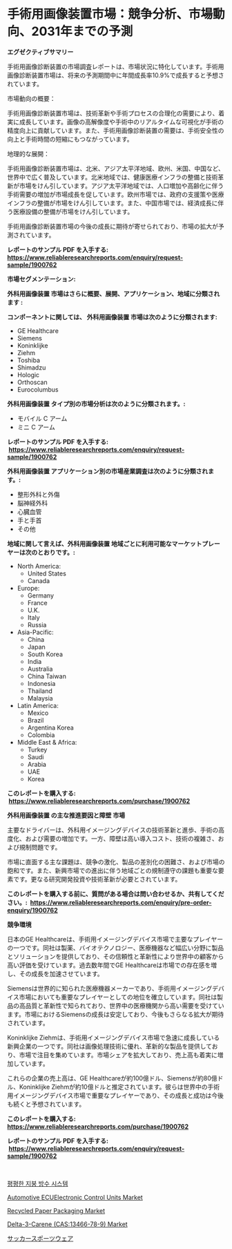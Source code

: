 <p><h1>手術用画像装置市場：競争分析、市場動向、2031年までの予測</h1></p><p><strong>エグゼクティブサマリー</strong></p>
<p><p>手術用画像診断装置の市場調査レポートは、市場状況に特化しています。手術用画像診断装置市場は、将来の予測期間中に年間成長率10.9%で成長すると予想されています。</p><p>市場動向の概要：</p><p>手術用画像診断装置市場は、技術革新や手術プロセスの合理化の需要により、着実に成長しています。画像の高解像度や手術中のリアルタイムな可視化が手術の精度向上に貢献しています。また、手術用画像診断装置の需要は、手術安全性の向上と手術時間の短縮にもつながっています。</p><p>地理的な展開：</p><p>手術用画像診断装置市場は、北米、アジア太平洋地域、欧州、米国、中国など、世界中で広く普及しています。北米地域では、健康医療インフラの整備と技術革新が市場をけん引しています。アジア太平洋地域では、人口増加や高齢化に伴う手術需要の増加が市場成長を促しています。欧州市場では、政府の支援策や医療インフラの整備が市場をけん引しています。また、中国市場では、経済成長に伴う医療設備の整備が市場をけん引しています。</p><p>手術用画像診断装置市場の今後の成長に期待が寄せられており、市場の拡大が予測されています。</p></p>
<p><strong>レポートのサンプル PDF を入手する: <a href="https://www.reliableresearchreports.com/enquiry/request-sample/1900762">https://www.reliableresearchreports.com/enquiry/request-sample/1900762</a></strong></p>
<p><strong>市場セグメンテーション:</strong></p>
<p><strong> 外科用画像装置 市場はさらに概要、展開、アプリケーション、地域に分類されます :</strong></p>
<p><strong>コンポーネントに関しては、 外科用画像装置 市場は次のように分類されます: &nbsp;</strong></p>
<p><ul><li>GE Healthcare</li><li>Siemens</li><li>Koninklijke</li><li>Ziehm</li><li>Toshiba</li><li>Shimadzu</li><li>Hologic</li><li>Orthoscan</li><li>Eurocolumbus</li></ul></p>
<p><strong> 外科用画像装置 タイプ別の市場分析は次のように分類されます。:</strong></p>
<p><ul><li>モバイル C アーム</li><li>ミニ C アーム</li></ul></p>
<p><strong>レポートのサンプル PDF を入手する: &nbsp;<a href="https://www.reliableresearchreports.com/enquiry/request-sample/1900762">https://www.reliableresearchreports.com/enquiry/request-sample/1900762</a></strong></p>
<p><strong> 外科用画像装置 アプリケーション別の市場産業調査は次のように分類されます。:</strong></p>
<p><ul><li>整形外科と外傷</li><li>脳神経外科</li><li>心臓血管</li><li>手と手首</li><li>その他</li></ul></p>
<p><strong>地域に関して言えば、外科用画像装置 地域ごとに利用可能なマーケットプレーヤーは次のとおりです。:</strong></p>
<p><ul>
    <li>
        North America:
        <ul>
            <li>United States</li>
            <li>Canada</li>
        </ul>
    </li>
    <li>
        Europe:
        <ul>
            <li>Germany</li>
            <li>France</li>
            <li>U.K.</li>
            <li>Italy</li>
            <li>Russia</li>
        </ul>
    </li>
    <li>
        Asia-Pacific:
        <ul>
            <li>China</li>
            <li>Japan</li>
            <li>South Korea</li>
            <li>India</li>
            <li>Australia</li>
            <li>China Taiwan</li>
            <li>Indonesia</li>
            <li>Thailand</li>
            <li>Malaysia</li>
        </ul>
    </li>
    <li>
        Latin America:
        <ul>
            <li>Mexico</li>
            <li>Brazil</li>
            <li>Argentina Korea</li>
            <li>Colombia</li>
        </ul>
    </li>
    <li>
        Middle East & Africa:
        <ul>
            <li>Turkey</li>
            <li>Saudi</li>
            <li>Arabia</li>
            <li>UAE</li>
            <li>Korea</li>
        </ul>
    </li>
    </ul></p>
<p><strong>このレポートを購入する: &nbsp;<a href="https://www.reliableresearchreports.com/purchase/1900762">https://www.reliableresearchreports.com/purchase/1900762</a></strong></p>
<p><strong>外科用画像装置 の主な推進要因と障壁 市場</strong></p>
<p><p>主要なドライバーは、外科用イメージングデバイスの技術革新と進歩、手術の高度化、および需要の増加です。一方、障壁は高い導入コスト、技術の複雑さ、および規制問題です。</p><p>市場に直面する主な課題は、競争の激化、製品の差別化の困難さ、および市場の飽和です。また、新興市場での進出に伴う地域ごとの規制遵守の課題も重要な要素です。更なる研究開発投資や技術革新が必要とされています。</p></p>
<p><strong>このレポートを購入する前に、質問がある場合は問い合わせるか、共有してください。:&nbsp; <a href="https://www.reliableresearchreports.com/enquiry/pre-order-enquiry/1900762">https://www.reliableresearchreports.com/enquiry/pre-order-enquiry/1900762</a></strong></p>
<p><strong>競争環境</strong></p>
<p><p>日本のGE Healthcareは、手術用イメージングデバイス市場で主要なプレイヤーの一つです。同社は製薬、バイオテクノロジー、医療機器など幅広い分野に製品とソリューションを提供しており、その信頼性と革新性により世界中の顧客から高い評価を受けています。過去数年間でGE Healthcareは市場での存在感を増し、その成長を加速させています。</p><p>Siemensは世界的に知られた医療機器メーカーであり、手術用イメージングデバイス市場においても重要なプレイヤーとしての地位を確立しています。同社は製品の高品質と革新性で知られており、世界中の医療機関から高い需要を受けています。市場におけるSiemensの成長は安定しており、今後もさらなる拡大が期待されています。</p><p>Koninklijke Ziehmは、手術用イメージングデバイス市場で急速に成長している新興企業の一つです。同社は画像処理技術に優れ、革新的な製品を提供しており、市場で注目を集めています。市場シェアを拡大しており、売上高も着実に増加しています。</p><p>これらの企業の売上高は、GE Healthcareが約100億ドル、Siemensが約80億ドル、Koninklijke Ziehmが約10億ドルと推定されています。彼らは世界中の手術用イメージングデバイス市場で重要なプレイヤーであり、その成長と成功は今後も続くと予想されています。</p></p>
<p><strong>このレポートを購入する: &nbsp; <a href="https://www.reliableresearchreports.com/purchase/1900762">https://www.reliableresearchreports.com/purchase/1900762</a></strong></p>
<p><strong>レポートのサンプル PDF を入手する: &nbsp;<a href="https://www.reliableresearchreports.com/enquiry/request-sample/1900762">https://www.reliableresearchreports.com/enquiry/request-sample/1900762</a></strong><strong></strong></p>
<p>&nbsp;</p>
<p><p><a href="https://github.com/vsoq0zknh59/Market-Research-Report-List-1/blob/main/70196371315.md">평평한 지붕 방수 시스템</a></p><p><a href="https://noble-drawer-34c.notion.site/Automotive-ECUElectronic-Control-Units-Market-Analysis-Examines-its-Scope-on-Growth-Opportunities-a-42bfe18134304240b1db0812a356b58f">Automotive ECUElectronic Control Units Market</a></p><p><a href="https://issuu.com/reportprime-2/docs/recycled-paper-packaging-market-size-2030.pptx">Recycled Paper Packaging Market</a></p><p><a href="https://github.com/prosalinda88/Market-Research-Report-List-3/blob/main/delta-3-carene-cas13466-78-9-market.md">Delta-3-Carene (CAS:13466-78-9) Market</a></p><p><a href="https://github.com/bevdtkn4419963/Market-Research-Report-List-1/blob/main/94695181653.md">サッカースポーツウェア</a></p></p>